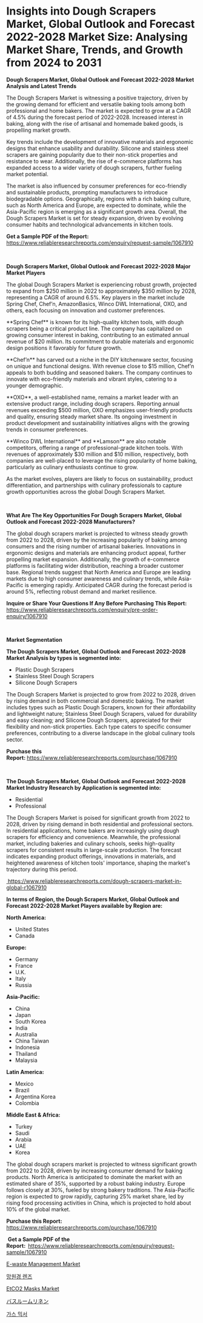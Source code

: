 <p><h1>Insights into Dough Scrapers Market, Global Outlook and Forecast 2022-2028 Market Size: Analysing Market Share, Trends, and Growth from 2024 to 2031</h1></p><p><strong>Dough Scrapers Market, Global Outlook and Forecast 2022-2028 Market Analysis and Latest Trends</strong></p>
<p><p>The Dough Scrapers Market is witnessing a positive trajectory, driven by the growing demand for efficient and versatile baking tools among both professional and home bakers. The market is expected to grow at a CAGR of 4.5% during the forecast period of 2022-2028. Increased interest in baking, along with the rise of artisanal and homemade baked goods, is propelling market growth.</p><p>Key trends include the development of innovative materials and ergonomic designs that enhance usability and durability. Silicone and stainless steel scrapers are gaining popularity due to their non-stick properties and resistance to wear. Additionally, the rise of e-commerce platforms has expanded access to a wider variety of dough scrapers, further fueling market potential.</p><p>The market is also influenced by consumer preferences for eco-friendly and sustainable products, prompting manufacturers to introduce biodegradable options. Geographically, regions with a rich baking culture, such as North America and Europe, are expected to dominate, while the Asia-Pacific region is emerging as a significant growth area. Overall, the Dough Scrapers Market is set for steady expansion, driven by evolving consumer habits and technological advancements in kitchen tools.</p></p>
<p><strong>Get a Sample PDF of the Report:&nbsp;</strong> <a href="https://www.reliableresearchreports.com/enquiry/request-sample/1067910">https://www.reliableresearchreports.com/enquiry/request-sample/1067910</a></p>
<p>&nbsp;</p>
<p><strong>Dough Scrapers Market, Global Outlook and Forecast 2022-2028 Major Market Players</strong></p>
<p><p>The global Dough Scrapers Market is experiencing robust growth, projected to expand from $250 million in 2022 to approximately $350 million by 2028, representing a CAGR of around 6.5%. Key players in the market include Spring Chef, Chef’n, AmazonBasics, Winco DWL International, OXO, and others, each focusing on innovation and customer preferences.</p><p>**Spring Chef** is known for its high-quality kitchen tools, with dough scrapers being a critical product line. The company has capitalized on growing consumer interest in baking, contributing to an estimated annual revenue of $20 million. Its commitment to durable materials and ergonomic design positions it favorably for future growth.</p><p>**Chef’n** has carved out a niche in the DIY kitchenware sector, focusing on unique and functional designs. With revenue close to $15 million, Chef’n appeals to both budding and seasoned bakers. The company continues to innovate with eco-friendly materials and vibrant styles, catering to a younger demographic.</p><p>**OXO**, a well-established name, remains a market leader with an extensive product range, including dough scrapers. Reporting annual revenues exceeding $500 million, OXO emphasizes user-friendly products and quality, ensuring steady market share. Its ongoing investment in product development and sustainability initiatives aligns with the growing trends in consumer preferences.</p><p>**Winco DWL International** and **Lamson** are also notable competitors, offering a range of professional-grade kitchen tools. With revenues of approximately $30 million and $10 million, respectively, both companies are well-placed to leverage the rising popularity of home baking, particularly as culinary enthusiasts continue to grow.</p><p>As the market evolves, players are likely to focus on sustainability, product differentiation, and partnerships with culinary professionals to capture growth opportunities across the global Dough Scrapers Market.</p></p>
<p>&nbsp;</p>
<p><strong>What Are The Key Opportunities For Dough Scrapers Market, Global Outlook and Forecast 2022-2028 Manufacturers?</strong></p>
<p><p>The global dough scrapers market is projected to witness steady growth from 2022 to 2028, driven by the increasing popularity of baking among consumers and the rising number of artisanal bakeries. Innovations in ergonomic designs and materials are enhancing product appeal, further propelling market expansion. Additionally, the growth of e-commerce platforms is facilitating wider distribution, reaching a broader customer base. Regional trends suggest that North America and Europe are leading markets due to high consumer awareness and culinary trends, while Asia-Pacific is emerging rapidly. Anticipated CAGR during the forecast period is around 5%, reflecting robust demand and market resilience.</p></p>
<p><strong>Inquire or Share Your Questions If Any Before Purchasing This Report:</strong> <a href="https://www.reliableresearchreports.com/enquiry/pre-order-enquiry/1067910">https://www.reliableresearchreports.com/enquiry/pre-order-enquiry/1067910</a></p>
<p>&nbsp;</p>
<p><strong>Market Segmentation</strong></p>
<p><strong>The Dough Scrapers Market, Global Outlook and Forecast 2022-2028 Market Analysis by types is segmented into:</strong></p>
<p><ul><li>Plastic Dough Scrapers</li><li>Stainless Steel Dough Scrapers</li><li>Silicone Dough Scrapers</li></ul></p>
<p><p>The Dough Scrapers Market is projected to grow from 2022 to 2028, driven by rising demand in both commercial and domestic baking. The market includes types such as Plastic Dough Scrapers, known for their affordability and lightweight nature; Stainless Steel Dough Scrapers, valued for durability and easy cleaning; and Silicone Dough Scrapers, appreciated for their flexibility and non-stick properties. Each type caters to specific consumer preferences, contributing to a diverse landscape in the global culinary tools sector.</p></p>
<p><strong>Purchase this Report:&nbsp;</strong><a href="https://www.reliableresearchreports.com/purchase/1067910">https://www.reliableresearchreports.com/purchase/1067910</a></p>
<p>&nbsp;</p>
<p><strong>The Dough Scrapers Market, Global Outlook and Forecast 2022-2028 Market Industry Research by Application is segmented into:</strong></p>
<p><ul><li>Residential</li><li>Professional</li></ul></p>
<p><p>The Dough Scrapers Market is poised for significant growth from 2022 to 2028, driven by rising demand in both residential and professional sectors. In residential applications, home bakers are increasingly using dough scrapers for efficiency and convenience. Meanwhile, the professional market, including bakeries and culinary schools, seeks high-quality scrapers for consistent results in large-scale production. The forecast indicates expanding product offerings, innovations in materials, and heightened awareness of kitchen tools' importance, shaping the market's trajectory during this period.</p></p>
<p><a href="https://www.reliableresearchreports.com/dough-scrapers-market-in-global-r1067910">&nbsp;https://www.reliableresearchreports.com/dough-scrapers-market-in-global-r1067910</a></p>
<p><strong>In terms of Region, the Dough Scrapers Market, Global Outlook and Forecast 2022-2028 Market Players available by Region are:</strong></p>
<p>
    <p> <strong> North America: </strong>
        <ul>
            <li>United States</li>
            <li>Canada</li>
        </ul>
        </p> 
    <p> <strong> Europe: </strong>
        <ul>
            <li>Germany</li>
            <li>France</li>
            <li>U.K.</li>
            <li>Italy</li>
            <li>Russia</li>
        </ul>
        </p> 
    <p> <strong> Asia-Pacific: </strong>
        <ul>
            <li>China</li>
            <li>Japan</li>
            <li>South Korea</li>
            <li>India</li>
            <li>Australia</li>
            <li>China Taiwan</li>
            <li>Indonesia</li>
            <li>Thailand</li>
            <li>Malaysia</li>
        </ul>
        </p> 
    <p> <strong> Latin America: </strong>
        <ul>
            <li>Mexico</li>
            <li>Brazil</li>
            <li>Argentina Korea</li>
            <li>Colombia</li>
        </ul>
        </p> 
    <p> <strong> Middle East & Africa: </strong>
        <ul>
            <li>Turkey</li>
            <li>Saudi</li>
            <li>Arabia</li>
            <li>UAE</li>
            <li>Korea</li>
        </ul>
    </p>
    </p>
<p><p>The global dough scrapers market is projected to witness significant growth from 2022 to 2028, driven by increasing consumer demand for baking products. North America is anticipated to dominate the market with an estimated share of 35%, supported by a robust baking industry. Europe follows closely at 30%, fueled by strong bakery traditions. The Asia-Pacific region is expected to grow rapidly, capturing 25% market share, led by rising food processing activities in China, which is projected to hold about 10% of the global market.</p></p>
<p><strong>Purchase this Report: </strong><a href="https://www.reliableresearchreports.com/purchase/1067910">https://www.reliableresearchreports.com/purchase/1067910</a></p>
<p>&nbsp;<strong>Get a Sample PDF of the Report:&nbsp;&nbsp;</strong><a href="https://www.reliableresearchreports.com/enquiry/request-sample/1067910">https://www.reliableresearchreports.com/enquiry/request-sample/1067910</a></p>
<p><strong></strong></p>
<p><p><a href="https://www.linkedin.com/pulse/global-e-waste-management-market-focus-product-type-infocomm-ebkhf?trackingId=2pAYRWX0QOGlhekm1v7fvg%3D%3D">E-waste Management Market</a></p><p><a href="https://medium.com/@czbtzkwc9/%EC%A0%84%EB%9E%B5-%EB%A1%9C%EB%93%9C%EB%A7%B5-%EA%B8%80%EB%A1%9C%EB%B2%8C-%EB%A7%9D%EC%9B%90%EA%B2%BD-%EB%A0%8C%EC%A6%88-%EC%8B%9C%EC%9E%A5-%ED%86%B5%EC%B0%B0%EB%A0%A5-%EB%B0%8F-%EA%B8%B0%ED%9A%8C-2024-2031-356ebcd4303a">망원경 렌즈</a></p><p><a href="https://issuu.com/reportprime-2/docs/etco2-masks-market-size-2030.pptx_3d4cd455365d74">EtCO2 Masks Market</a></p><p><a href="https://medium.com/@vedakuvlis2023/%E3%82%B0%E3%83%AD%E3%83%BC%E3%83%90%E3%83%AB%E3%83%90%E3%82%B9%E3%83%AB%E3%83%BC%E3%83%A0%E3%83%AA%E3%83%8D%E3%83%B3%E5%B8%82%E5%A0%B4-%E8%A3%BD%E5%93%81%E3%82%BF%E3%82%A4%E3%83%97-%E3%83%90%E3%82%B9%E3%82%BF%E3%82%AA%E3%83%AB-%E3%83%90%E3%82%B9%E3%83%AD%E3%83%BC%E3%83%96-%E3%81%9D%E3%81%AE%E4%BB%96-%E3%82%A8%E3%83%B3%E3%83%89%E3%83%A6%E3%83%BC%E3%82%B6%E3%83%BC-%E3%81%8A%E3%82%88%E3%81%B3%E5%9C%B0%E5%9F%9F%E3%81%AB%E7%84%A6%E7%82%B9%E3%82%92%E5%BD%93%E3%81%A6%E3%81%9F%E5%88%86%E6%9E%90%E3%81%A8%E4%BA%88%E6%B8%AC-2024%E5%B9%B4-2031%E5%B9%B4-faf4accf40b7">バスルームリネン</a></p><p><a href="https://medium.com/@czbtzkwc9/%EA%B0%80%EC%8A%A4-%EB%AF%B9%EC%84%9C-%EC%8B%9C%EC%9E%A5-%EA%B8%80%EB%A1%9C%EB%B2%8C-%EB%B0%8F-%EC%A7%80%EC%97%AD-%EB%B6%84%EC%84%9D-%EC%A7%80%EC%97%AD-%EA%B5%AD%EA%B0%80-%EC%88%98%EC%A4%80-%EB%B6%84%EC%84%9D-%EB%B0%8F-%EA%B2%BD%EC%9F%81-%ED%99%98%EA%B2%BD%EC%97%90-%EC%B4%88focus-%EB%B6%84%EC%84%9D-%EB%B0%8F-%EC%98%88%EC%B8%A1-2024-2031-c27ed23a95bc?postPublishedType=initial">가스 믹서</a></p></p>